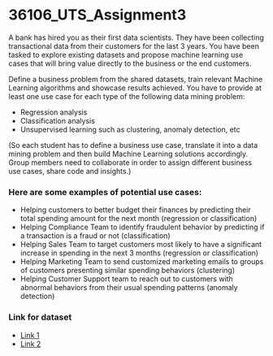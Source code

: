 # 36106_UTS_Assignment3
A bank has hired you as their first data scientists. They have been collecting transactional data from their customers for the last 3 years. You have been tasked to explore existing datasets and propose machine learning use cases that will bring value directly to the business or the end customers.

Define a business problem from the shared datasets, train relevant Machine Learning algorithms and showcase results achieved. You have to provide at least one use case for each type of the following data mining problem:
<ul>
  <li>Regression analysis</li>
  <li>Classification analysis</li>
  <li>Unsupervised learning such as clustering, anomaly detection, etc</li>
</ul>  

(So each student has to define a business use case, translate it into a data mining problem and then build Machine Learning solutions accordingly. Group members need to collaborate in order to assign different business use cases, share code and insights.)

### Here are some examples of potential use cases:
<ul>
<li>Helping customers to better budget their finances by predicting their total spending amount for the next month (regression or classification)</li>
<li>Helping Compliance Team to identify fraudulent behavior by predicting if a transaction is a fraud or not (classification)</li>
<li>Helping Sales Team to target customers most likely to have a significant increase in spending in the next 3 months (regression or classification)</li>
<li>Helping Marketing Team to send customized marketing emails to groups of customers presenting similar spending behaviors (clustering)</li>
<li>Helping Customer Support team to reach out to customers with abnormal behaviors from their usual spending patterns (anomaly detection)</li>
</ul>

### Link for dataset

<ul>
  <li><a href="https://drive.google.com/file/d/1Fqx7lZFI9DTP-uIV8gstnGoNVGygaeAO/view?usp=share_link">Link 1</a></li>
  <li><a href="#">Link 2</a></li>
</ul>
  

